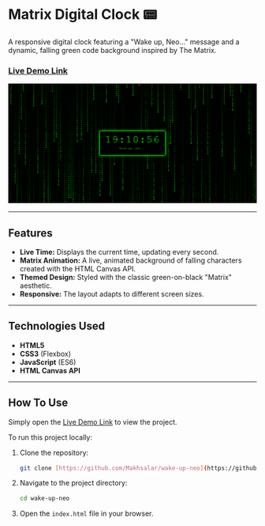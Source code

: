 # Matrix Digital Clock 📟

A responsive digital clock featuring a "Wake up, Neo..." message and a dynamic, falling green code background inspired by The Matrix.

### [Live Demo Link](https://github.com/Makhsalar/wake-up-neo)


![Matrix Clock Screenshot](https://github.com/Makhsalar/wake-up-neo/blob/main/matrix.png)

---
## Features

* **Live Time:** Displays the current time, updating every second.
* **Matrix Animation:** A live, animated background of falling characters created with the HTML Canvas API.
* **Themed Design:** Styled with the classic green-on-black "Matrix" aesthetic.
* **Responsive:** The layout adapts to different screen sizes.

---
## Technologies Used

* **HTML5**
* **CSS3** (Flexbox)
* **JavaScript** (ES6)
* **HTML Canvas API**

---
## How To Use

Simply open the [Live Demo Link](https://github.com/Makhsalar/wake-up-neo) to view the project.

To run this project locally:
1.  Clone the repository:
    ```sh
    git clone [https://github.com/Makhsalar/wake-up-neo](https://github.com/Makhsalar/wake-up-neo)
    ```
2.  Navigate to the project directory:
    ```sh
    cd wake-up-neo
    ```
3.  Open the `index.html` file in your browser.
